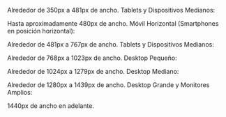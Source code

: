 Alrededor de 350px a 481px de ancho.
Tablets y Dispositivos Medianos:

Hasta aproximadamente 480px de ancho.
Móvil Horizontal (Smartphones en posición horizontal):

Alrededor de 481px a 767px de ancho.
Tablets y Dispositivos Medianos:

Alrededor de 768px a 1023px de ancho.
Desktop Pequeño:

Alrededor de 1024px a 1279px de ancho.
Desktop Mediano:

Alrededor de 1280px a 1439px de ancho.
Desktop Grande y Monitores Amplios:

1440px de ancho en adelante.


